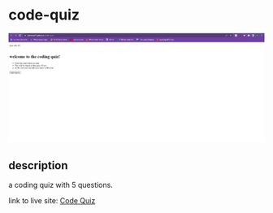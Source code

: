 # code-quiz

![coding quiz](./assets/images/coding-quiz.png)


## description

a coding quiz with 5 questions.

link to live site: [Code Quiz](https://tylerneal27.github.io/code-quiz/)